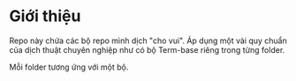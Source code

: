 # Giới thiệu

Repo này chứa các bộ repo mình dịch "cho vui". Áp dụng một vài quy chuẩn của dịch thuật chuyên nghiệp như có bộ Term-base riêng trong từng folder.

Mỗi folder tương ứng với một bộ.